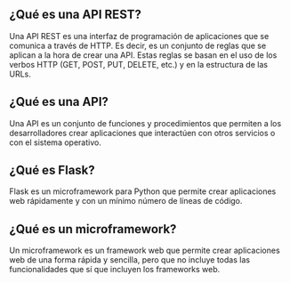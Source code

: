 ## ¿Qué es una API REST?

Una API REST es una interfaz de programación de aplicaciones que se comunica a través de HTTP. Es decir, es un conjunto de reglas que se aplican a la hora de crear una API. Estas reglas se basan en el uso de los verbos HTTP (GET, POST, PUT, DELETE, etc.) y en la estructura de las URLs.

## ¿Qué es una API?

Una API es un conjunto de funciones y procedimientos que permiten a los desarrolladores crear aplicaciones que interactúen con otros servicios o con el sistema operativo.

## ¿Qué es Flask?

Flask es un microframework para Python que permite crear aplicaciones web rápidamente y con un mínimo número de líneas de código.

## ¿Qué es un microframework?

Un microframework es un framework web que permite crear aplicaciones web de una forma rápida y sencilla, pero que no incluye todas las funcionalidades que sí que incluyen los frameworks web.